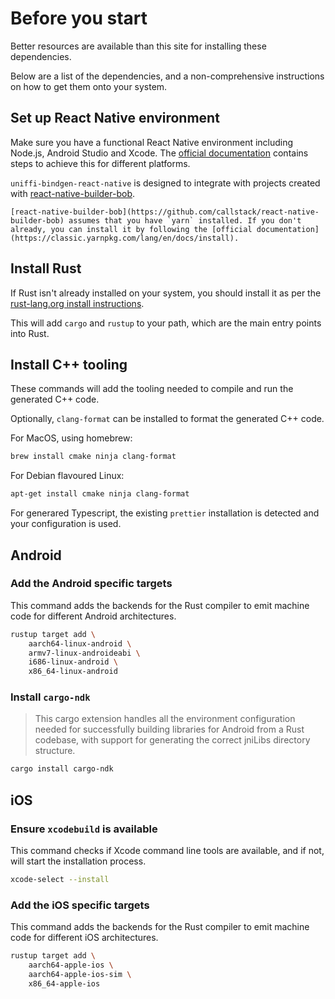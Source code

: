 # Before you start

Better resources are available than this site for installing these dependencies.

Below are a list of the dependencies, and a non-comprehensive instructions on how to get them onto your system.

## Set up React Native environment

Make sure you have a functional React Native environment including Node.js, Android Studio and Xcode. The [official documentation](https://reactnative.dev/docs/set-up-your-environment) contains steps to achieve this for different platforms.

`uniffi-bindgen-react-native` is designed to integrate with projects created with [react-native-builder-bob](https://github.com/callstack/react-native-builder-bob).


```admonish info
[react-native-builder-bob](https://github.com/callstack/react-native-builder-bob) assumes that you have `yarn` installed. If you don't already, you can install it by following the [official documentation](https://classic.yarnpkg.com/lang/en/docs/install).
```

## Install Rust

If Rust isn't already installed on your system, you should install it as per the [rust-lang.org install instructions](https://www.rust-lang.org/tools/install).

This will add `cargo` and `rustup` to your path, which are the main entry points into Rust.

## Install C++ tooling

These commands will add the tooling needed to compile and run the generated C++ code.

Optionally, `clang-format` can be installed to format the generated C++ code.

For MacOS, using homebrew:
```sh
brew install cmake ninja clang-format
```

For Debian flavoured Linux:
```sh
apt-get install cmake ninja clang-format
```

For generared Typescript, the existing `prettier` installation is detected and your configuration is used.

## Android

### Add the Android specific targets

This command adds the backends for the Rust compiler to emit machine code for different Android architectures.

```sh
rustup target add \
    aarch64-linux-android \
    armv7-linux-androideabi \
    i686-linux-android \
    x86_64-linux-android
```

### Install `cargo-ndk`

> This cargo extension handles all the environment configuration needed for successfully building libraries for Android from a Rust codebase, with support for generating the correct jniLibs directory structure.

```sh
cargo install cargo-ndk
```

## iOS

### Ensure `xcodebuild` is available

This command checks if Xcode command line tools are available, and if not, will start the installation process.

```sh
xcode-select --install
```

### Add the iOS specific targets

This command adds the backends for the Rust compiler to emit machine code for different iOS architectures.

```sh
rustup target add \
    aarch64-apple-ios \
    aarch64-apple-ios-sim \
    x86_64-apple-ios
```
